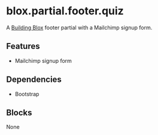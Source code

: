 # blox.partial.footer.quiz

A [Building Blox](https://github.com/Building-Blox/building-blox) footer partial with a Mailchimp signup form.

## Features
- Mailchimp signup form

## Dependencies
- Bootstrap

## Blocks
None